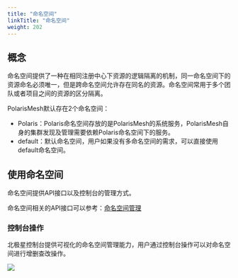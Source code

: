 ```yaml
---
title: "命名空间"
linkTitle: "命名空间"
weight: 202
---
```


## 概念

命名空间提供了一种在相同注册中心下资源的逻辑隔离的机制，同一命名空间下的资源命名必须唯一，但是跨命名空间允许存在同名的资源。命名空间常用于多个团队或者项目之间的资源的区分隔离。

PolarisMesh默认存在2个命名空间：

- Polaris：Polaris命名空间存放的是PolarisMesh的系统服务，PolarisMesh自身的集群发现及管理需要依赖Polaris命名空间下的服务。
- default：默认命名空间，用户如果没有多命名空间的需求，可以直接使用default命名空间。

## 使用命名空间

命名空间提供API接口以及控制台的管理方式。

命名空间相关的API接口可以参考：[命名空间管理](/docs/参考文档/接口文档/open_api/)

### 控制台操作

北极星控制台提供可视化的命名空间管理能力，用户通过控制台操作可以对命名空间进行增删查改操作。

![](../图片/命名空间/命名空间控制台.png)
